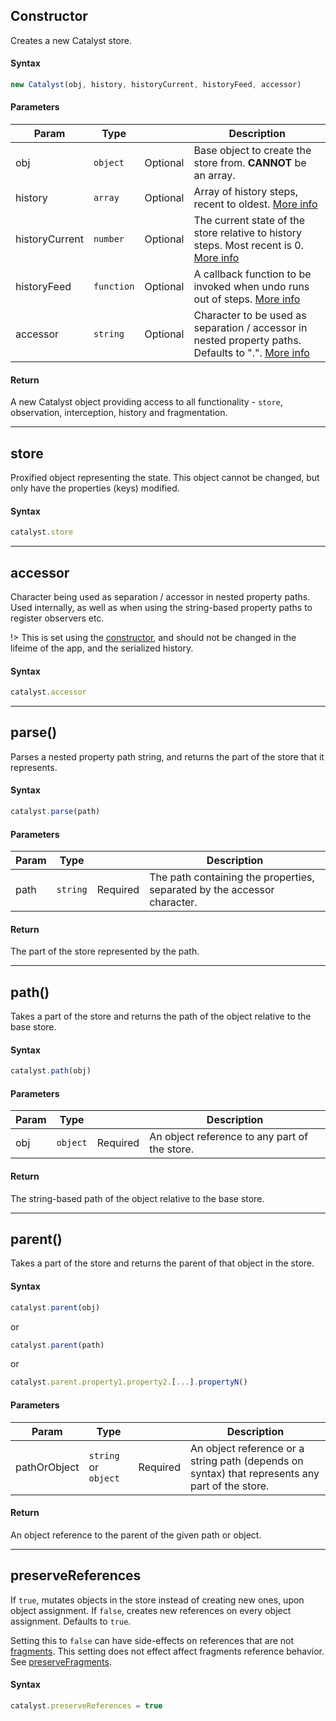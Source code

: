 ## Constructor

Creates a new Catalyst store.

#### Syntax

```javascript
new Catalyst(obj, history, historyCurrent, historyFeed, accessor)
```

#### Parameters

| Param | Type |     | Description |
|  ---  | ---  | --- |     ---     |
| obj | `object` | Optional | Base object to create the store from. **CANNOT** be an array. |
| history | `array` | Optional | Array of history steps, recent to oldest. [More info](reference/history#history) |
| historyCurrent | `number` | Optional | The current state of the store relative to history steps. Most recent is 0. [More info](reference/history#historyCurrent) |
| historyFeed | `function` | Optional | A callback function to be invoked when undo runs out of steps. [More info](reference/history#historyFeed) |
| accessor | `string` | Optional |  Character to be used as separation / accessor in nested property paths. Defaults to ".". [More info](reference/store#accessor) |

#### Return

A new Catalyst object providing access to all functionality - `store`, observation, interception, history and fragmentation.

---

## store

Proxified object representing the state. This object cannot be changed, but only have the properties (keys) modified.

#### Syntax

```javascript
catalyst.store
```

---

## accessor

Character being used as separation / accessor in nested property paths. Used internally, as well as when using the string-based property paths to register observers etc.

!> This is set using the [constructor](#constructor), and should not be changed in the lifeime of the app, and the serialized history.

#### Syntax

```javascript
catalyst.accessor
```

---

## parse()

Parses a nested property path string, and returns the part of the store that it represents.

#### Syntax

```javascript
catalyst.parse(path)
```

#### Parameters

| Param | Type |     | Description |
|  ---  | ---  | --- |     ---     |
| path | `string` | Required | The path containing the properties, separated by the accessor character. |

#### Return

The part of the store represented by the path.

---

## path()

Takes a part of the store and returns the path of the object relative to the base store.

#### Syntax

```javascript
catalyst.path(obj)
```

#### Parameters

| Param | Type |     | Description |
|  ---  | ---  | --- |     ---     |
| obj | `object` | Required | An object reference to any part of the store. |

#### Return

The string-based path of the object relative to the base store.

---

## parent()

Takes a part of the store and returns the parent of that object in the store.

#### Syntax

```javascript
catalyst.parent(obj)
```

or

```javascript
catalyst.parent(path)
```

or

```javascript
catalyst.parent.property1.property2.[...].propertyN()
```

#### Parameters

| Param | Type |     | Description |
|  ---  | ---  | --- |     ---     |
| pathOrObject | `string` or `object` | Required | An object reference or a string path (depends on syntax) that represents any part of the store. |

#### Return

An object reference to the parent of the given path or object.

---

## preserveReferences

If `true`, mutates objects in the store instead of creating new ones, upon object assignment.
If `false`, creates new references on every object assignment.
Defaults to `true`.

Setting this to `false` can have side-effects on references that are not [fragments](reference/fragments.md). This setting does not effect affect fragments reference behavior. See [preserveFragments](reference/fragments#preserveFragments).

#### Syntax

```javascript
catalyst.preserveReferences = true
```
